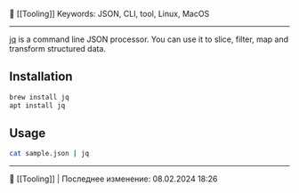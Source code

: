 📂 [[Tooling]]
Keywords: JSON, CLI, tool, Linux, MacOS

----
[jq](https://stedolan.github.io/jq/?ref=its-foss) is a command line JSON processor. You can use it to slice, filter, map and transform structured data.
## Installation
```bash
brew install jq
apt install jq
```
## Usage
```bash
cat sample.json | jq
```


----
📂 [[Tooling]] | Последнее изменение: 08.02.2024 18:26